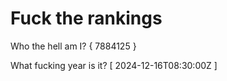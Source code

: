 # Fuck the rankings

Who the hell am I?
{ 7884125 }

What fucking year is it?
[ 2024-12-16T08:30:00Z ]
